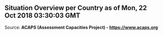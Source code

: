 ## Situation Overview per Country as of Mon, 22 Oct 2018 03:30:03 GMT

Source: **ACAPS (Assessment Capacities Project) - https://www.acaps.org**